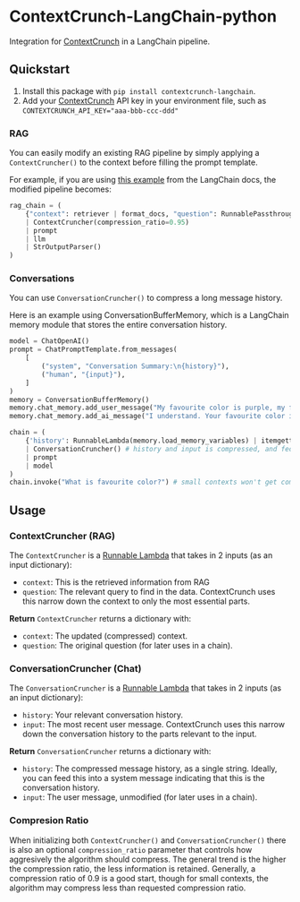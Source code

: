 # ContextCrunch-LangChain-python
Integration for [ContextCrunch](https://contextcrunch.com) in a LangChain pipeline. 


## Quickstart
1. Install this package with `pip install contextcrunch-langchain`.
2. Add your [ContextCrunch](https://contextcrunch.com) API key in your environment file, such as `CONTEXTCRUNCH_API_KEY="aaa-bbb-ccc-ddd"`

### RAG
You can easily modify an existing RAG pipeline by simply applying a `ContextCruncher()` to the context before filling the prompt template.

For example, if you are using [this example](https://python.langchain.com/docs/use_cases/question_answering/quickstart#preview) from the LangChain docs, the modified pipeline becomes:
```python
rag_chain = (
    {"context": retriever | format_docs, "question": RunnablePassthrough()}
    | ContextCruncher(compression_ratio=0.95)
    | prompt
    | llm
    | StrOutputParser()
)
```

### Conversations
You can use `ConversationCruncher()` to compress a long message history.

Here is an example using ConversationBufferMemory, which is a LangChain memory module that stores the entire conversation history.
```python
model = ChatOpenAI()
prompt = ChatPromptTemplate.from_messages(
    [
        ("system", "Conversation Summary:\n{history}"),
        ("human", "{input}"),
    ]
)
memory = ConversationBufferMemory()
memory.chat_memory.add_user_message("My favourite color is purple, my favourite food is pizza.")
memory.chat_memory.add_ai_message("I understand. Your favourite color is purple, and your favourite food is pizza.")

chain = (
    {'history': RunnableLambda(memory.load_memory_variables) | itemgetter("history"), 'input': RunnablePassthrough()} # Fetch the history, feed the input to the next step
    | ConversationCruncher() # history and input is compressed, and fed into the prompt template (which takes 'history' and 'input' as inputs).
    | prompt
    | model
)
chain.invoke("What is favourite color?") # small contexts won't get compressed, so ConversationCruncher() will act as a passthrough.
```

## Usage

### ContextCruncher (RAG)
The `ContextCruncher` is a [Runnable Lambda](https://python.langchain.com/docs/expression_language/how_to/functions) that takes in 2 inputs (as an input dictionary):
- `context`: This is the retrieved information from RAG
- `question`: The relevant query to find in the data. ContextCrunch uses this narrow down the context to only the most essential parts.

**Return**
`ContextCruncher` returns a dictionary with:
- `context`: The updated (compressed) context.
- `question`: The original question (for later uses in a chain).

### ConversationCruncher (Chat)
The `ConversationCruncher` is a [Runnable Lambda](https://python.langchain.com/docs/expression_language/how_to/functions) that takes in 2 inputs (as an input dictionary):
- `history`: Your relevant conversation history.
- `input`: The most recent user message. ContextCrunch uses this narrow down the conversation history to the parts relevant to the input.

**Return**
`ConversationCruncher` returns a dictionary with:
- `history`: The compressed message history, as a single string. Ideally, you can feed this into a system message indicating that this is the conversation history.
- `input`: The user message, unmodified (for later uses in a chain).


### Compresion Ratio
When initializing both `ContextCruncher()` and `ConversationCruncher()` there is also an optional `compression_ratio` parameter that controls how aggresively the algorithm should compress. The general trend is the higher the compression ratio, the less information is retained. Generally, a compression ratio of 0.9 is a good start, though for small contexts, the algorithm may compress less than requested compression ratio.



